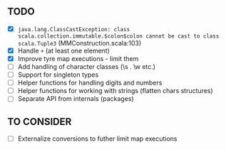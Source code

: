 TODO
----

- [X] ```java.lang.ClassCastException: class scala.collection.immutable.$colon$colon cannot be cast to class scala.Tuple3``` (MMConstruction.scala:103)
- [X] Handle `+` (at least one element)
- [X] Improve tyre map executions - limit them
- [ ] Add handling of character classes (\s . \w etc.)
- [ ] Support for singleton types
- [ ] Helper functions for handling digits and numbers
- [ ] Helper functions for working with strings (flatten chars structures)
- [ ] Separate API from internals (packages)

TO CONSIDER
-----------

- [ ] Externalize conversions to futher limit map executions
